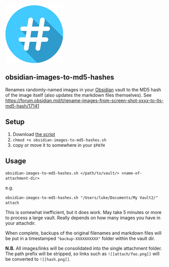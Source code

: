 ![logo](./logo.png)

## obsidian-images-to-md5-hashes

Renames randomly-named images in your [Obsidian](https://obsidian.md/) vault to the MD5 hash of the image itself (also updates the markdown files themselves). See https://forum.obsidian.md/t/rename-images-from-screen-shot-xxxx-to-its-md5-hash/17141

## Setup

1. Download [the script](https://raw.githubusercontent.com/luckman212/obsidian-images-to-md5-hashes/main/obsidian-images-to-md5-hashes.sh)
2. `chmod +x obsidian-images-to-md5-hashes.sh`
3. copy or move it to somewhere in your `$PATH`

## Usage

```shell
obsidian-images-to-md5-hashes.sh </path/to/vault/> <name-of-attachment-dir>
```

e.g.

```shell
obsidian-images-to-md5-hashes.sh "/Users/luke/Documents/My Vault2/" attach
```

This is somewhat inefficient, but it does work. May take 5 minutes or more to process a large vault. Really depends on how many images you have in your attachdir.

When complete, backups of the original filenames and markdown files will be put in a timestamped `"backup-XXXXXXXXXX"` folder within the vault dir.

**N.B.** All images/links will be consolidated into the single attachment folder. The path prefix will be stripped, so links such as `![[attach/foo.png]]` will be converted to `![[hash.png]]`.
